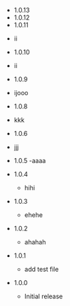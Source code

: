 * 1.0.13
* 1.0.12
* 1.0.11
 - ii
* 1.0.10
 - ii
* 1.0.9
 - ijooo
* 1.0.8
 - kkk
* 1.0.6
 - jjj
* 1.0.5
  -aaaa
* 1.0.4
  - hihi
* 1.0.3
  - ehehe
* 1.0.2
  - ahahah
* 1.0.1
  - add test file

* 1.0.0
  - Initial release
